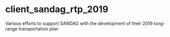 # client_sandag_rtp_2019
Various efforts to support SANDAG with the development of their 2019 long-range transportation plan
